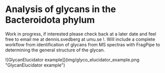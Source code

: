 # Analysis of glycans in the Bacteroidota phylum

Work in progress, if interested please check back at a later date and feel free to email me at dennis.svedberg at umu.se !. Will include a complete workflow from identification of glycans from MS spectras with FragPipe to determining the general structure of the glycan.

![GlycanElucidator example]](img/glyco_elucidator_example.png "GlycanElucidator example")
